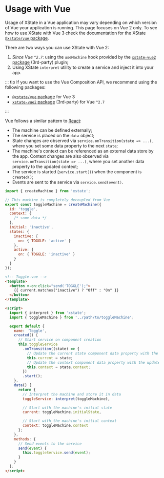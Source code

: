 # Usage with Vue

Usage of XState in a Vue application may vary depending on which version of Vue your application is running. This page focuses on Vue 2 only. To see how to use XState with Vue 3 check the documentation for the XState [`@xstate/vue` package](../packages/xstate-vue).

There are two ways you can use XState with Vue 2:

1. *Since Vue `^2.7`*: using the `useMachine` hook provided by the [`xstate-vue2` package](https://github.com/ChrisShank/xstate-vue2) (3rd-party) plugin;
2. Using XState `interpret` utility to create a service and inject it into your app.

::: tip
If you want to use the Vue Composition API, we recommend using the following packages:

- [`@xstate/vue` package](../packages/xstate-vue) for Vue 3
- [`xstate-vue2` package](https://github.com/ChrisShank/xstate-vue2) (3rd-party) for Vue `^2.7`

:::

Vue follows a similar pattern to [React](./react.md):

- The machine can be defined externally;
- The service is placed on the `data` object;
- State changes are observed via `service.onTransition(state => ...)`, where you set some data property to the next `state`;
- The machine's context can be referenced as an external data store by the app. Context changes are also observed via `service.onTransition(state => ...)`, where you set another data property to the updated context;
- The service is started (`service.start()`) when the component is `created()`;
- Events are sent to the service via `service.send(event)`.

```js
import { createMachine } from 'xstate';

// This machine is completely decoupled from Vue
export const toggleMachine = createMachine({
  id: 'toggle',
  context: {
    /* some data */
  },
  initial: 'inactive',
  states: {
    inactive: {
      on: { TOGGLE: 'active' }
    },
    active: {
      on: { TOGGLE: 'inactive' }
    }
  }
});
```

```html
<!-- Toggle.vue -->
<template>
  <button v-on:click="send('TOGGLE');">
    {{ current.matches("inactive") ? "Off" : "On" }}
  </button>
</template>

<script>
  import { interpret } from 'xstate';
  import { toggleMachine } from '../path/to/toggleMachine';

  export default {
    name: 'Toggle',
    created() {
      // Start service on component creation
      this.toggleService
        .onTransition((state) => {
          // Update the current state component data property with the next state
          this.current = state;
          // Update the context component data property with the updated context
          this.context = state.context;
        })
        .start();
    },
    data() {
      return {
        // Interpret the machine and store it in data
        toggleService: interpret(toggleMachine),

        // Start with the machine's initial state
        current: toggleMachine.initialState,

        // Start with the machine's initial context
        context: toggleMachine.context
      };
    },
    methods: {
      // Send events to the service
      send(event) {
        this.toggleService.send(event);
      }
    }
  };
</script>
```
